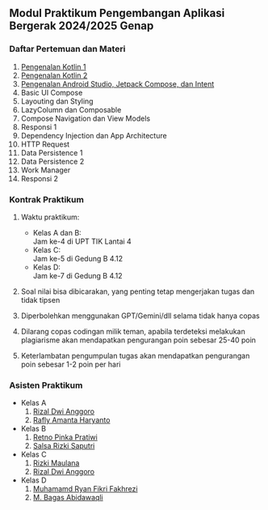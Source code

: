 ## Modul Praktikum Pengembangan Aplikasi Bergerak 2024/2025 Genap

### Daftar Pertemuan dan Materi

1. [Pengenalan Kotlin 1](./week-01/materi.md)
2. [Pengenalan Kotlin 2](./week-02/materi.md)
3. [Pengenalan Android Studio, Jetpack Compose, dan Intent](./week-03/materi.md)
4. Basic UI Compose
5. Layouting dan Styling
6. LazyColumn dan Composable
7. Compose Navigation dan View Models
8. Responsi 1
9. Dependency Injection dan App Architecture
10. HTTP Request
11. Data Persistence 1
12. Data Persistence 2
13. Work Manager
14. Responsi 2

### Kontrak Praktikum

1. Waktu praktikum:

   - Kelas A dan B: <br>
     Jam ke-4 di UPT TIK Lantai 4
   - Kelas C: <br>
     Jam ke-5 di Gedung B 4.12
   - Kelas D: <br>
     Jam ke-7 di Gedung B 4.12

2. Soal nilai bisa dibicarakan, yang penting tetap mengerjakan tugas dan tidak tipsen
3. Diperbolehkan menggunakan GPT/Gemini/dll selama tidak hanya copas
4. Dilarang copas codingan milik teman, apabila terdeteksi melakukan plagiarisme akan mendapatkan pengurangan poin sebesar 25-40 poin
5. Keterlambatan pengumpulan tugas akan mendapatkan pengurangan poin sebesar 1-2 poin per hari

### Asisten Praktikum

- Kelas A
  1. [Rizal Dwi Anggoro](https://github.com/rizalanggoro)
  2. [Rafly Amanta Haryanto](https://github.com/raflyamanta)
- Kelas B
  1. [Retno Pinka Pratiwi](https://github.com/enopinka)
  2. [Salsa Rizki Saputri](https://github.com/salsarizkii)
- Kelas C
  1. [Rizki Maulana](https://github.com/rizkimaulana32)
  2. [Rizal Dwi Anggoro](https://github.com/rizalanggoro)
- Kelas D
  1. [Muhamamd Ryan Fikri Fakhrezi](https://github.com/yanfiq)
  2. [M. Bagas Abidawaqli](https://github.com/abqli484)
